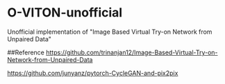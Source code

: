 # O-VITON-unofficial
Unofficial implementation of "Image Based Virtual Try-on Network from Unpaired Data"

##Reference
https://github.com/trinanjan12/Image-Based-Virtual-Try-on-Network-from-Unpaired-Data

https://github.com/junyanz/pytorch-CycleGAN-and-pix2pix

